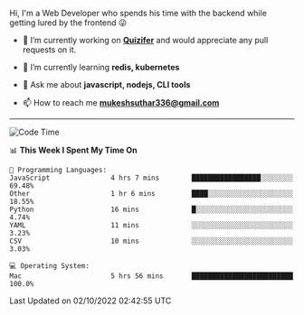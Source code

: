 Hi, I'm a Web Developer who spends his time with the backend while getting lured by the frontend 😜

- 🔭 I’m currently working on **[Quizifer](https://github.com/SutharMukesh/Quizifer/)** and would appreciate any pull requests on it.

- 🌱 I’m currently learning **redis, kubernetes**

- 💬 Ask me about **javascript, nodejs, CLI tools**

- 📫 How to reach me **mukeshsuthar336@gmail.com**

---
<!--START_SECTION:waka-->
![Code Time](http://img.shields.io/badge/Code%20Time-1%2C801%20hrs%2052%20mins-blue)

📊 **This Week I Spent My Time On** 

```text
💬 Programming Languages: 
JavaScript               4 hrs 7 mins        █████████████████░░░░░░░░   69.48% 
Other                    1 hr 6 mins         ████░░░░░░░░░░░░░░░░░░░░░   18.55% 
Python                   16 mins             █░░░░░░░░░░░░░░░░░░░░░░░░   4.74% 
YAML                     11 mins             ░░░░░░░░░░░░░░░░░░░░░░░░░   3.23% 
CSV                      10 mins             ░░░░░░░░░░░░░░░░░░░░░░░░░   3.03%

💻 Operating System: 
Mac                      5 hrs 56 mins       █████████████████████████   100.0%

```


 Last Updated on 02/10/2022 02:42:55 UTC
<!--END_SECTION:waka-->
